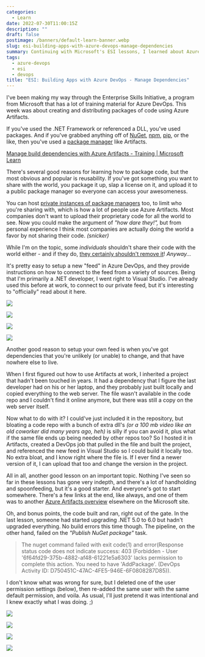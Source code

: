 ```yaml
---
categories:
  - Learn
date: 2022-07-30T11:00:15Z
description: ""
draft: false
postimage: /banners/default-learn-banner.webp
slug: esi-building-apps-with-azure-devops-manage-dependencies
summary: Continuing with Microsoft's ESI lessons, I learned about Azure Artifacts and the benefits of package managers. They're good. Use them. ;)
tags:
  - azure-devops
  - esi
  - devops
title: "ESI: Building Apps with Azure DevOps - Manage Dependencies"
---
```

I've been making my way through the Enterprise Skills Initiative, a program from Microsoft that has a lot of training material for Azure DevOps. This week was about creating and distributing packages of code using Azure Artifacts.

If you've used the .NET Framework or referenced a DLL, you've used packages. And if you've grabbed anything off of [NuGet](https://docs.microsoft.com/en-us/nuget/what-is-nuget), [npm](https://careerfoundry.com/en/blog/web-development/what-is-npm/), [pip](https://realpython.com/what-is-pip/), or the like, then you've used a [package manager](https://grantwinney.com/whats-a-package-manager/) like Artifacts.

[Manage build dependencies with Azure Artifacts - Training | Microsoft Learn](https://learn.microsoft.com/en-us/training/modules/manage-build-dependencies/)

There's several good reasons for learning how to package code, but the most obvious and popular is reusability. If you've got something you want to share with the world, you package it up, slap a license on it, and upload it to a public package manager so everyone can access your awesomeness.

You can host [private instances of package managers](https://docs.microsoft.com/en-us/nuget/hosting-packages/overview) too, to limit who you're sharing with, which is how a lot of people use Azure Artifacts. Most companies don't want to upload their proprietary code for all the world to see. Now you could make the argument of _"how dare they!",_ but from personal experience I think most companies are actually doing the world a favor by not sharing their code. _(snicker)_

While I'm on the topic, some _individuals_ shouldn't share their code with the world either - and if they do, [they certainly shouldn't remove it](https://www.sciencealert.com/how-a-programmer-almost-broke-the-internet-by-deleting-11-lines-of-code)! _Anyway..._

It's pretty easy to setup a new "feed" in Azure DevOps, and they provide instructions on how to connect to the feed from a variety of sources. Being that I'm primarily a .NET developer, I went right to Visual Studio. I've already used this before at work, to connect to our private feed, but it's interesting to "officially" read about it here.

![](image-38.png)

![](image-43.png)

![](image-44.png)

![](image-46.png)

Another good reason to setup your own feed is when you've got dependencies that you're unlikely (or unable) to change, and that have nowhere else to live.

When I first figured out how to use Artifacts at work, I inherited a project that hadn't been touched in years. It had a dependency that I figure the last developer had on his or her laptop, and they probably just built locally and copied everything to the web server. The file wasn't available in the code repo and I couldn't find it online anymore, but there was still a copy on the web server itself.

Now what to do with it? I could've just included it in the repository, but bloating a code repo with a bunch of extra dll's _(or a 100 mb video like an old coworker did many years ago, heh)_ is silly if you can avoid it, plus what if the same file ends up being needed by other repos too? So I hosted it in Artifacts, created a DevOps job that pulled in the file and built the project, and referenced the new feed in Visual Studio so I could build it locally too. No extra bloat, and I know right where the file is. If I ever find a newer version of it, I can upload that too and change the version in the project.

All in all, another good lesson on an important topic. Nothing I've seen so far in these lessons has gone very indepth, and there's a lot of handholding and spoonfeeding, but it's a good starter. And everyone's got to start somewhere. There's a few links at the end, like always, and one of them was to another [Azure Artifacts overview](https://docs.microsoft.com/en-us/azure/devops/artifacts/start-using-azure-artifacts?view=azure-devops) elsewhere on the Microsoft site.

Oh, and bonus points, the code built and ran, right out of the gate. In the last lesson, someone had started upgrading .NET 5.0 to 6.0 but hadn't upgraded everything. No build errors this time though. The pipeline, on the other hand, failed on the _"Publish NuGet package"_ task.

> The nuget command failed with exit code(1) and error(Response status code does not indicate success: 403 (Forbidden - User '6f64fd29-375b-4882-af48-61221e5a6303' lacks permission to complete this action. You need to have 'AddPackage'. (DevOps Activity ID: D750451C-47AC-4FE5-946E-6F0808287D85)).

I don't know what was wrong for sure, but I deleted one of the user permission settings (below), then re-added the same user with the same default permission, and voila. As usual, I'll just pretend it was intentional and I knew exactly what I was doing. ;)

![](image-39.png)

![](image-40.png)

![](image-41.png)

![](image-42.png)
